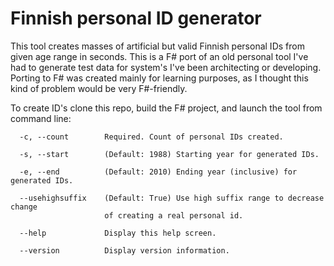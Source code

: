Finnish personal ID generator
=============================

This tool creates masses of artificial but valid Finnish personal IDs from 
given age range in seconds. This is a F# port of an old personal tool 
I've had to generate test data for system's I've been architecting or developing.
Porting to F# was created mainly for learning purposes, as I thought this kind 
of problem would be very F#-friendly.

To create ID's clone this repo, build the F# project, and launch the tool from command line:

```Batchfile
  -c, --count        Required. Count of personal IDs created.                  
                                                                               
  -s, --start        (Default: 1988) Starting year for generated IDs.          
                                                                               
  -e, --end          (Default: 2010) Ending year (inclusive) for generated IDs.
                                                                               
  --usehighsuffix    (Default: True) Use high suffix range to decrease change  
                     of creating a real personal id.                           
                                                                               
  --help             Display this help screen.                                 
                                                                               
  --version          Display version information.                              
  ```